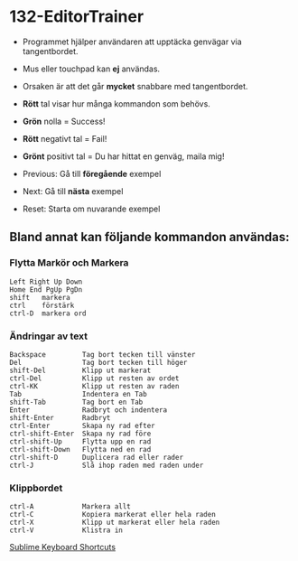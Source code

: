 # 132-EditorTrainer

* Programmet hjälper användaren att upptäcka genvägar via tangentbordet.
* Mus eller touchpad kan **ej** användas.
* Orsaken är att det går **mycket** snabbare med tangentbordet.
* **Rött** tal visar hur många kommandon som behövs.
* **Grön** nolla = Success!
* **Rött** negativt tal = Fail!
* **Grönt** positivt tal = Du har hittat en genväg, maila mig!

* Previous: Gå till **föregående** exempel
* Next: Gå till **nästa** exempel
* Reset: Starta om nuvarande exempel

## Bland annat kan följande kommandon användas:

### Flytta Markör och Markera

```
Left Right Up Down       
Home End PgUp PgDn
shift   markera
ctrl    förstärk
ctrl-D  markera ord
```

### Ändringar av text

```
Backspace         Tag bort tecken till vänster
Del               Tag bort tecken till höger
shift-Del         Klipp ut markerat
ctrl-Del          Klipp ut resten av ordet
ctrl-KK           Klipp ut resten av raden
Tab               Indentera en Tab
shift-Tab         Tag bort en Tab
Enter             Radbryt och indentera     	
shift-Enter       Radbryt
ctrl-Enter        Skapa ny rad efter
ctrl-shift-Enter  Skapa ny rad före
ctrl-shift-Up     Flytta upp en rad
ctrl-shift-Down   Flytta ned en rad
ctrl-shift-D      Duplicera rad eller rader
ctrl-J            Slå ihop raden med raden under
```

### Klippbordet

```
ctrl-A            Markera allt
ctrl-C            Kopiera markerat eller hela raden 
ctrl-X            Klipp ut markerat eller hela raden
ctrl-V            Klistra in
```

[Sublime Keyboard Shortcuts](http://docs.sublimetext.info/en/latest/reference/keyboard_shortcuts_win.html)